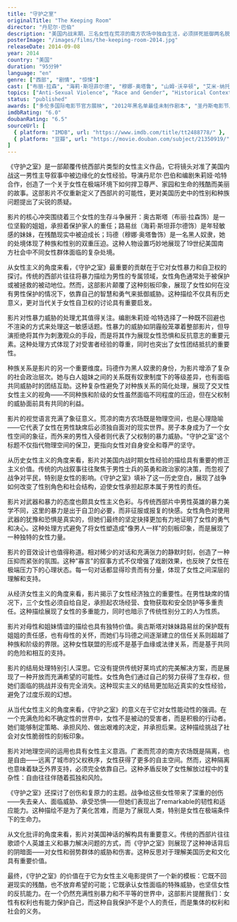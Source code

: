 ```yaml
---
title: "守护之室"
originalTitle: "The Keeping Room"
director: "丹尼尔·巴伯"
description: "美国内战末期，三名女性在荒凉的南方农场中独自生活，必须拼死抵御两名脱离联邦军队的流氓士兵的威胁。这部修正主义女性主义西部片以女性视角重新审视战争的残酷性，探讨了女性自卫权、种族关系和生存意志的复杂主题。"
posterImage: "/images/films/the-keeping-room-2014.jpg"
releaseDate: 2014-09-08
year: 2014
country: "美国"
duration: "95分钟"
language: "en"
genre: ["西部", "剧情", "惊悚"]
cast: ["布丽·拉森", "海莉·斯坦菲尔德", "穆娜·奥塔鲁", "山姆·沃辛顿", "艾米·纳托尔"]
topics: ["Anti-Sexual Violence", "Race and Gender", "Historical Context", "Bodily Autonomy", "Economic Empowerment", "Intersectional Feminism", "Cultural Critique"]
status: "published"
awards: ["多伦多国际电影节官方展映", "2012年黑名单最佳未制作剧本", "圣丹斯电影节展映"]
imdbRating: "6.0"
doubanRating: "6.5"
sourceUrl: [
  { platform: "IMDB", url: "https://www.imdb.com/title/tt2488778/" },
  { platform: "豆瓣", url: "https://movie.douban.com/subject/21350919/" }
]
---
```


《守护之室》是一部颠覆传统西部片类型的女性主义作品，它将镜头对准了美国内战这一男性主导叙事中被边缘化的女性经验。导演丹尼尔·巴伯和编剧朱莉娅·哈特合作，创造了一个关于女性在极端环境下如何捍卫尊严、家园和生命的残酷而美丽的故事。这部影片不仅重新定义了西部片的可能性，更对美国历史中的性别和种族问题提出了尖锐的质疑。

影片的核心冲突围绕着三个女性的生存斗争展开：奥古斯塔（布丽·拉森饰）是一位坚毅的姐姐，承担着保护家人的重任；路易丝（海莉·斯坦菲尔德饰）是年轻敏感的妹妹，在残酷现实中被迫成长；玛德（穆娜·奥塔鲁饰）是一名黑人奴隶，她的处境体现了种族和性别的双重压迫。这种人物设置巧妙地展现了19世纪美国南方社会中不同女性群体面临的复杂处境。

从女性主义的角度来看，《守护之室》最重要的贡献在于它对女性暴力和自卫权的探讨。传统的西部片往往将暴力描绘为男性的专属领域，女性角色通常处于被保护或被拯救的被动地位。然而，这部影片颠覆了这种刻板印象，展现了女性如何在没有男性保护的情况下，依靠自己的智慧和勇气来抵御威胁。这种描绘不仅具有历史意义，更对当代关于女性自卫权的讨论具有重要启发。

影片对性暴力威胁的处理尤其值得关注。编剧朱莉娅·哈特选择了一种既不回避也不渲染的方式来处理这一敏感话题。性暴力的威胁如阴霾般笼罩着整部影片，但导演拒绝将其作为刺激观众的手段，而是将其作为展现女性恐惧和反抗意志的重要元素。这种处理方式体现了对受害者经验的尊重，同时也突出了女性团结抵抗的重要性。

种族关系是影片的另一个重要维度。玛德作为黑人奴隶的身份，为影片增添了复杂的社会政治层次。她与白人姐妹之间的关系既有奴隶制度下的等级差异，也有面临共同威胁时的团结互助。这种复杂性避免了对种族关系的简化处理，展现了交叉性女性主义的视角——不同种族和阶级的女性虽然面临不同程度的压迫，但在父权制的威胁面前具有共同的利益。

影片的视觉语言充满了象征意义。荒凉的南方农场既是物理空间，也是心理隐喻——它代表了女性在男性缺席后必须独自面对的现实世界。房子本身成为了一个女性空间的象征，而外来的男性入侵者则代表了父权制的暴力威胁。"守护之室"这个标题不仅指代物理空间的保卫，更指向女性对自身安全和尊严的坚守。

从历史女性主义的角度来看，影片对美国内战时期女性经验的描绘具有重要的修正主义价值。传统的内战叙事往往聚焦于男性士兵的英勇和政治家的决策，而忽视了战争对平民，特别是女性的影响。《守护之室》填补了这一历史空白，展现了战争如何改变了性别角色和社会结构，迫使女性承担起原本属于男性的责任。

影片对武器和暴力的态度也颇具女性主义色彩。与传统西部片中男性英雄的暴力美学不同，这里的暴力是出于自卫的必要，而非征服或报复的快感。女性角色对使用武器的犹豫和恐惧是真实的，但她们最终的坚定抉择更加有力地证明了女性的勇气和决心。这种处理方式避免了将女性塑造成"像男人一样"的刻板印象，而是展现了一种独特的女性力量。

影片的音效设计也值得称道。相对稀少的对话和充满张力的静默时刻，创造了一种压抑而紧张的氛围。这种"寡言"的叙事方式不仅增强了戏剧效果，也反映了女性在极端压力下的心理状态。每一句对话都显得珍贵而有分量，体现了女性之间深层的理解和支持。

从经济女性主义的角度来看，影片揭示了女性经济独立的重要性。在男性缺席的情况下，三个女性必须自给自足，承担起农场经营、食物获取和安全防护等多重责任。这种描绘展现了女性的多重能力，同时也暗示了传统性别分工的人为性质。

影片对母性和姐妹情谊的描绘也具有独特价值。奥古斯塔对妹妹路易丝的保护既有姐姐的责任感，也有母性的关怀，而她们与玛德之间逐渐建立的信任关系则超越了种族和阶级的界限。这种女性联盟的形成不是基于血缘或法律关系，而是基于共同的危险和相互的支持。

影片的结局处理特别引人深思。它没有提供传统好莱坞式的完美解决方案，而是展现了一种开放而充满希望的可能性。女性角色们通过自己的努力获得了生存权，但她们面临的挑战并没有完全消失。这种现实主义的结局更加贴近真实的女性经验，避免了过度乐观的幻想。

从当代女性主义的角度来看，《守护之室》的意义在于它对女性能动性的强调。在一个充满危险和不确定性的世界中，女性不是被动的受害者，而是积极的行动者。她们能够制定策略、承担风险、做出艰难的决定，并承担后果。这种描绘挑战了社会对女性脆弱性的刻板印象。

影片对地理空间的运用也具有女性主义意涵。广袤而荒凉的南方农场既是隔离，也是自由——远离了城市的父权秩序，女性获得了更多的自主空间。然而，这种隔离也意味着缺乏外界支持，必须完全依靠自己。这种矛盾反映了女性解放过程中的复杂性：自由往往伴随着孤独和风险。

《守护之室》还探讨了创伤和复原力的主题。战争给这些女性带来了深重的创伤——失去亲人、面临威胁、承受恐惧——但她们表现出了remarkable的韧性和适应能力。这种描绘不是为了美化苦难，而是为了展现人类，特别是女性在极端条件下的生命力。

从文化批评的角度来看，影片对美国神话的解构具有重要意义。传统的西部片往往歌颂个人英雄主义和暴力解决问题的方式，而《守护之室》则展现了这种神话背后的阴暗面——对女性和弱势群体的威胁和伤害。这种反思对于理解美国历史和文化具有重要价值。

最终，《守护之室》的价值在于它为女性主义电影提供了一个新的模板：它既不回避现实的残酷，也不放弃希望的可能；它既承认女性面临的特殊威胁，也坚信女性的反抗能力。在一个仍然充满性别暴力和不平等的世界中，这部影片提醒我们：女性有权利也有能力保护自己，而这种自我保护不是个人的责任，而是集体的权利和社会的义务。